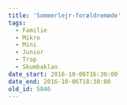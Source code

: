 ```yaml
---
title: 'Sommerlejr-forældremøde'
tags:
  - Familie
  - Mikro
  - Mini
  - Junior
  - Trop
  - Skumbaklan
date_start: 2016-10-06T16:30:00
date_end: 2016-10-06T18:30:00
old_id: 5846
---
```

